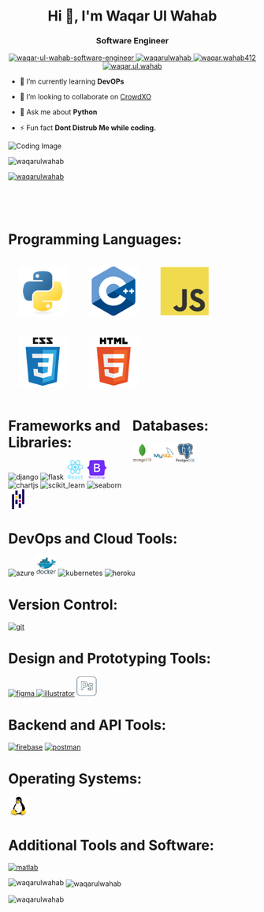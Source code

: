 <!-- [![MasterHead](https://1.bp.blogspot.com/-7A4WynwLsMw/XbBpCXG8fHI/AAAAAAAAMt4/uOa1bpLskYgrwGbllhSu2SDj_Mig8SXJQCLcBGAsYHQ/s1600/2000_600px.gif](https://waqarulwahab.io) -->


<h1 align="center">Hi 👋, I'm Waqar Ul Wahab</h1>
<h3 align="center">Software Engineer</h3>


<div align="center">
    <a href="https://www.linkedin.com/in/waqar-ul-wahab-software-engineer" target="_blank">
        <img src="https://raw.githubusercontent.com/rahuldkjain/github-profile-readme-generator/master/src/images/icons/Social/linked-in-alt.svg" alt="waqar-ul-wahab-software-engineer" height="20" width="20"/>
    </a>
    <a href="https://kaggle.com/waqarulwahab" target="_blank">
        <img  src="https://raw.githubusercontent.com/rahuldkjain/github-profile-readme-generator/master/src/images/icons/Social/kaggle.svg" alt="waqarulwahab" height="20" width="20" />
    </a>
    <a href="https://www.facebook.com/waqar.wahab412/" target="_blank">
        <img  src="https://raw.githubusercontent.com/rahuldkjain/github-profile-readme-generator/master/src/images/icons/Social/facebook.svg" alt="waqar.wahab412" height="20" width="20" />
    </a>
    <a href="https://instagram.com/waqar.ul.wahab" target="_blank">
        <img  src="https://raw.githubusercontent.com/rahuldkjain/github-profile-readme-generator/master/src/images/icons/Social/instagram.svg" alt="waqar.ul.wahab" height="20" width="20" />
    </a>
</div>


- 🌱 I’m currently learning **DevOPs**

- 👯 I’m looking to collaborate on [CrowdXO](https://web3music-a6fac359a55e.herokuapp.com/)

- 💬 Ask me about **Python**

- ⚡ Fun fact **Dont Distrub Me while coding.**



<img src="https://dribbble.com/shots/3848914-Programmer-Thomas/attachments/10055456?mode=media" alt="Coding Image">

<p align="left"> <img src="https://komarev.com/ghpvc/?username=waqarulwahab&label=Profile%20views&color=0e75b6&style=flat" alt="waqarulwahab" /> </p>

<p align="left"> <a href="https://github.com/ryo-ma/github-profile-trophy"><img src="https://github-profile-trophy.vercel.app/?username=waqarulwahab" alt="waqarulwahab" /></a> </p>

<p align="left"> <a href="https://twitter.com/" target="blank"><img src="https://img.shields.io/twitter/follow/?logo=twitter&style=for-the-badge" alt="" /></a> </p>




<br>

<h1 align="left">Programming Languages:</h1>
<div align="left" class="programming_languages">
    <img src="https://raw.githubusercontent.com/devicons/devicon/master/icons/python/python-original.svg" 
         width="100px" height="100px" alt="python" style="margin: 10px; padding: 10px;"/> <!-- PYTHON -->
    <img src="https://raw.githubusercontent.com/devicons/devicon/master/icons/cplusplus/cplusplus-original.svg" 
         width="100px" height="100px" alt="cplusplus" style="margin: 10px; padding: 10px;"/> <!-- C++ -->
    <img src="https://raw.githubusercontent.com/devicons/devicon/master/icons/javascript/javascript-original.svg" 
         width="100px" height="100px" alt="javascript" style="margin: 10px; padding: 10px;"/> <!-- JAVA SCRIPT -->
    <img src="https://raw.githubusercontent.com/devicons/devicon/master/icons/css3/css3-original-wordmark.svg" 
         width="100px" height="100px" alt="css3" style="margin: 10px; padding: 10px;"/> <!-- CSS -->
    <img src="https://raw.githubusercontent.com/devicons/devicon/master/icons/html5/html5-original-wordmark.svg" 
         width="100px" height="100px" alt="html5" style="margin: 10px; padding: 10px;"/> <!-- HTML -->
</div>






<div style="display: flex; justify-content: space-between;">
    <div style="flex: 1;">
        <h1 align="left">Frameworks and Libraries:</h1>
            <img src="https://cdn.worldvectorlogo.com/logos/django.svg" alt="django" width="40" height="40"/><!-- DJANGO -->
            <img src="https://www.vectorlogo.zone/logos/pocoo_flask/pocoo_flask-icon.svg" alt="flask" width="40" height="40"/><!-- Flask -->
            <img src="https://raw.githubusercontent.com/devicons/devicon/master/icons/react/react-original-wordmark.svg" alt="react" width="40" height="40"/><!-- REACT -->
            <img src="https://raw.githubusercontent.com/devicons/devicon/master/icons/bootstrap/bootstrap-plain-wordmark.svg" alt="bootstrap" width="40" height="40"/><!-- Bootstrap -->
            <img src="https://www.chartjs.org/media/logo-title.svg" alt="chartjs" width="40" height="40"/><!-- Charts Js -->
            <img src="https://upload.wikimedia.org/wikipedia/commons/0/05/Scikit_learn_logo_small.svg" alt="scikit_learn" width="40" height="40"/><!-- SCIKIT LEARN -->
            <img src="https://seaborn.pydata.org/_images/logo-mark-lightbg.svg" alt="seaborn" width="40" height="40"/> <!-- SEABORN -->
            <img src="https://raw.githubusercontent.com/devicons/devicon/2ae2a900d2f041da66e950e4d48052658d850630/icons/pandas/pandas-original.svg" alt="pandas" width="40" height="40"/><!-- PANDAS -->
    </div>
    <div style="flex: 1;">
        <h1 align="left">Databases:</h1>
            <img src="https://raw.githubusercontent.com/devicons/devicon/master/icons/mongodb/mongodb-original-wordmark.svg" alt="mongodb" width="40" height="40"/><!-- MONGODB -->
            <img src="https://raw.githubusercontent.com/devicons/devicon/master/icons/mysql/mysql-original-wordmark.svg" alt="mysql" width="40" height="40"/><!-- MYSQL -->
            <img src="https://raw.githubusercontent.com/devicons/devicon/master/icons/postgresql/postgresql-original-wordmark.svg" alt="postgresql" width="40" height="40"/><!-- POSTGRESS -->
    </div>
</div>




<div>
    <h1 align="left">DevOps and Cloud Tools:</h1>
        <img src="https://www.vectorlogo.zone/logos/microsoft_azure/microsoft_azure-icon.svg" alt="azure" width="40" height="40"/>  <!-- Azure -->
        <img src="https://raw.githubusercontent.com/devicons/devicon/master/icons/docker/docker-original-wordmark.svg" alt="docker" width="40" height="40"/><!-- Docker -->
        <img src="https://www.vectorlogo.zone/logos/kubernetes/kubernetes-icon.svg" alt="kubernetes" width="40" height="40"/> <!-- KUBERNET -->
        <img src="https://www.vectorlogo.zone/logos/heroku/heroku-icon.svg" alt="heroku" width="40" height="40"/>   <!-- Heroku -->
</div>



<h1 align="left">Version Control:</h1>
<p align="left"></p>
    <a href="https://git-scm.com/" target="_blank" rel="noreferrer"> <img src="https://www.vectorlogo.zone/logos/git-scm/git-scm-icon.svg" alt="git" width="40" height="40"/></a>  <!-- GIT -->
</p>




<h1 align="left">Design and Prototyping Tools:</h1>
<p align="left"></p>
    <a href="https://www.figma.com/" target="_blank" rel="noreferrer"> <img src="https://www.vectorlogo.zone/logos/figma/figma-icon.svg" alt="figma" width="40" height="40"/> </a> <!-- Figma -->
    <a href="https://www.adobe.com/in/products/illustrator.html" target="_blank" rel="noreferrer"> <img src="https://www.vectorlogo.zone/logos/adobe_illustrator/adobe_illustrator-icon.svg" alt="illustrator" width="40" height="40"/></a> <!-- ILLUSTRATOR -->
    <a href="https://www.photoshop.com/en" target="_blank" rel="noreferrer"> <img src="https://raw.githubusercontent.com/devicons/devicon/master/icons/photoshop/photoshop-line.svg" alt="photoshop" width="40" height="40"/></a> <!-- PHOTOSHOP -->
</p>






<h1 align="left">Backend and API Tools:</h1>
<p align="left"></p>
    <a href="https://firebase.google.com/" target="_blank" rel="noreferrer"> <img src="https://www.vectorlogo.zone/logos/firebase/firebase-icon.svg" alt="firebase" width="40" height="40"/></a> <!-- Firebase -->
    <a href="https://postman.com" target="_blank" rel="noreferrer"> <img src="https://www.vectorlogo.zone/logos/getpostman/getpostman-icon.svg" alt="postman" width="40" height="40"/></a> <!-- POSTMAN -->
</p>




<h1 align="left">Operating Systems:</h1>
<p align="left"></p>
<a href="https://www.linux.org/" target="_blank" rel="noreferrer"> <img src="https://raw.githubusercontent.com/devicons/devicon/master/icons/linux/linux-original.svg" alt="linux" width="40" height="40"/></a> <!-- LINUX -->
</p>

<h1 align="left">Additional Tools and Software:</h1>
<p align="left"></p>
    <a href="https://www.mathworks.com/" target="_blank" rel="noreferrer"> <img src="https://upload.wikimedia.org/wikipedia/commons/2/21/Matlab_Logo.png" alt="matlab" width="40" height="40"/></a> <!-- MATLAB -->
</p>






<p><img align="left" src="https://github-readme-stats.vercel.app/api/top-langs?username=waqarulwahab&show_icons=true&locale=en&layout=compact" alt="waqarulwahab" /></p>

<p>&nbsp;<img align="center" src="https://github-readme-stats.vercel.app/api?username=waqarulwahab&show_icons=true&locale=en" alt="waqarulwahab" /></p>

<p><img align="center" src="https://github-readme-streak-stats.herokuapp.com/?user=waqarulwahab&" alt="waqarulwahab" /></p>





<!-- Programming Languages
C++
HTML
CSS
JavaScript
Python
Frameworks and Libraries
Django
Flask
React
Bootstrap
Charts.js
Scikit-learn
Seaborn
Pandas
Databases
MongoDB
MySQL
PostgreSQL
DevOps and Cloud Tools
Docker
Kubernetes
Heroku
Version Control
Git
Design and Prototyping Tools
Figma
Adobe Illustrator
Adobe Photoshop
Backend and API Tools
Firebase
Postman
Operating Systems
Linux
Additional Tools and Software
MATLAB -->
